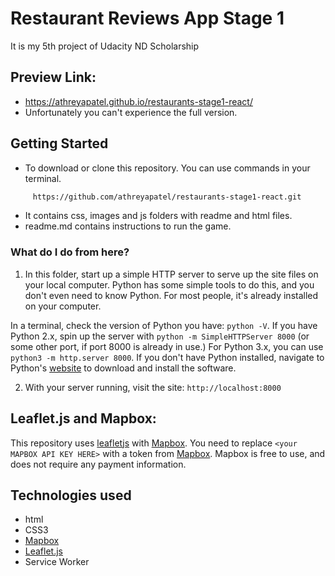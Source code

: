 # Restaurant Reviews App Stage 1

It is my 5th project of Udacity ND Scholarship

## Preview Link:

- https://athreyapatel.github.io/restaurants-stage1-react/
- Unfortunately you can't experience the full version.

## Getting Started

- To download or clone this repository. You can use commands in your terminal.
``` bash
     https://github.com/athreyapatel/restaurants-stage1-react.git
```
- It contains css, images and js folders with readme and html files.
- readme.md contains instructions to run the game.

### What do I do from here?

1. In this folder, start up a simple HTTP server to serve up the site files on your local computer. Python has some simple tools to do this, and you don't even need to know Python. For most people, it's already installed on your computer.

In a terminal, check the version of Python you have: `python -V`. If you have Python 2.x, spin up the server with `python -m SimpleHTTPServer 8000` (or some other port, if port 8000 is already in use.) For Python 3.x, you can use `python3 -m http.server 8000`. If you don't have Python installed, navigate to Python's [website](https://www.python.org/) to download and install the software.

2. With your server running, visit the site: `http://localhost:8000`

## Leaflet.js and Mapbox:

This repository uses [leafletjs](https://leafletjs.com/) with [Mapbox](https://www.mapbox.com/). You need to replace `<your MAPBOX API KEY HERE>` with a token from [Mapbox](https://www.mapbox.com/). Mapbox is free to use, and does not require any payment information.

## Technologies used

- html
- CSS3
- [Mapbox](https://www.mapbox.com/)
- [Leaflet.js](https://leafletjs.com/)
- Service Worker
